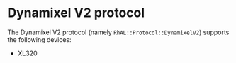 # Dynamixel V2 protocol

The Dynamixel V2 protocol (namely `RhAL::Protocol::DynamixelV2`) supports
the following devices:

* XL320
